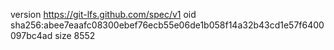 version https://git-lfs.github.com/spec/v1
oid sha256:abee7eaafc08300ebef76ecb55e06de1b058f14a32b43cd1e57f6400097bc4ad
size 8552
